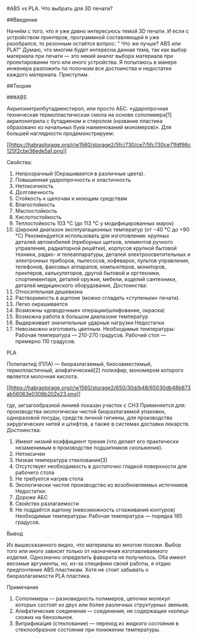 #ABS vs PLA. Что выбрать для 3D печати?

##Введение

Начнём с того, что я уже давно интересуюсь темой 3D печати. И если с устройством принтеров, программной составляющей я уже разобрался, то резонным остаётся вопрос: " Что же лучше? ABS или PLA?"
Думаю, что многим будет интересна данная тема, так как выбор материала при печати — это некий аналог выбора материала при проектировании того или иного устройства. Я попытаюсь в манере инженера разложить по полочкам все достоинства и недостатки каждого материала.
Приступим.

##Теория

###ABS

Акрилонитрилбутадиенстирол, или просто АБС. «ударопрочная техническая термопластическая смола на основе сополимера[1] акрилонитрила с бутадиеном и стиролом (название пластика образовано из начальных букв наименований мономеров)».
Для большей наглядности продемонстрируем:

[[https://habrastorage.org/r/w1560/storage2/5fc/730/ce7/5fc730ce71fdf96c125f2cbe36ede5a1.png]]

Свойства:
1. Непрозрачный (Окрашивается в различные цвета).
2. Повышенная ударопрочность и эластичность
3. Нетоксичность
4. Долговечность
5. Стойкость к щелочам и моющим средствам
6. Влагостойкость
7. Маслостойкость
8. Кислотостойкость
9. Теплостойкость 103 °C (до 113 °C у модифицированных марок)
10. Широкий диапазон эксплуатационных температур (от −40 °C до +90 °C)
Рекомендуется использовать для изготовления: крупных деталей автомобилей (приборных щитков, элементов ручного управления, радиаторной решётки), корпусов крупной бытовой техники, радио- и телеаппаратуры, деталей электроосветительных и электронных приборов, пылесосов, кофеварок, пультов управления, телефонов, факсовых аппаратов, компьютеров, мониторов, принтеров, калькуляторов, другой бытовой и оргтехники, спортинвентаря, деталей оружия, мебели, изделий сантехники, деталей медицинского оборудования,
Достоинства:
1. Относительная дешевизна
2. Растворимость в ацетоне (можно сгладить «ступеньки» печати).
3. Легко окрашивается
4. Возможны «доводочные» операции(шлифование, окраска)
5. Возможна работа в большом диапазоне температур
6. Выдерживает значительные ударные нагрузки
Недостатки
1. Невозможно изготовить цветным.
Необходимые температуры:
Рабочая температура — 210-270 градусов.
Рабочий стол — примерно 110 градусов.

PLA

Полилакти́д (ПЛА) — биоразлагаемый, биосовместимый, термопластичный, алифатический[2] полиэфир, мономером которого является молочная кислота.

[[https://habrastorage.org/r/w1560/storage2/650/30d/b48/65030db48b673ab56063e0308b202e23.png]]

где, зигзагообразной линией показан участок с CH3
Применяется для: производства экологически чистой биоразлагаемой упаковки, одноразовой посуды, средств личной гигиены, для производства хирургических нитей и штифтов, а также в системах доставки лекарств.
Достоинства:
1. Имеют низкий коэффициент трения (что делает его практически незаменимым в производстве подшипников скольжения).
2. Нетоксичен
3. Низкая температура стеклования[3]
4. Отсутствует необходимость в достаточно гладкой поверхности для рабочего стола
5. Не требуется нагрев стола
6. Экологически чистое производство из возобновляемых источников
Недостатки:
1. Дороже АБС
2. Свойство разлагаемости
3. Не поддаётся ацетону (невозможность сглаживания контуров)
Необходимые температуры:
Рабочая температура — порядка 185 градусов.

Вывод

Из вышесказанного видно, что материалы во многом похожи. Выбор того или иного зависит только от назначения изготавливаемого изделия. Однозначно определить фаворита не получилось. Оба имеют весомые аргументы, но, из-за специфики своей работы, я отдаю предпочтение ABS пластикам. Хотя не стоит забывать о биоразлагаемости PLA пластика.

Примечания

1. Cополимеры — разновидность полимеров, цепочки молекул которых состоят из двух или более различных структурных звеньев.
2. Алифатические соединения — соединения, не содержащие «колец» схожих на бензольное.
3. Витрифика́ция (стеклование) — переход из жидкого состояния в стеклообразное состояние при понижении температуры.

